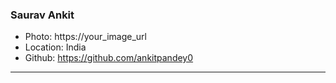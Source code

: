 ### Saurav Ankit
- Photo: https://your_image_url
- Location: India
- Github: https://github.com/ankitpandey0
***
